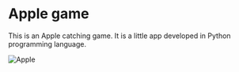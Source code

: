 # Apple game
This is an Apple catching game. It is a little app developed in Python programming language.

![Apple](https://user-images.githubusercontent.com/101759097/190932513-5ed9abb3-0c78-427d-9396-323685bf03e9.png)
